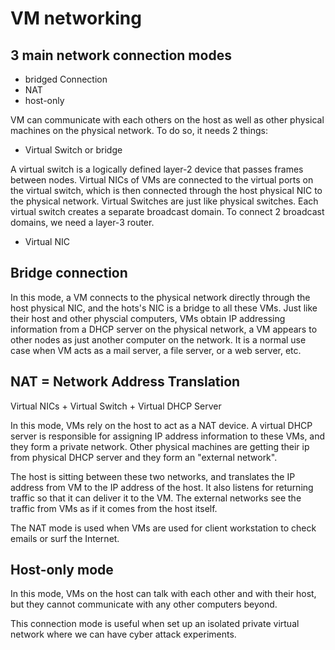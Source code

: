 # VM networking
## 3 main network connection modes
- bridged Connection
- NAT
- host-only

VM can communicate with each others on the host as well as other physical machines on the physical network. To do so, it needs 2 things:
- Virtual Switch or bridge

A virtual switch is a logically defined layer-2 device that passes frames between nodes. 
Virtual NICs of VMs are connected to the virtual ports on the virtual switch, which is then connected through the host physical NIC to the physical network.
Virtual Switches are just like physical switches. Each virtual switch creates a separate broadcast domain. To connect 2 broadcast domains, we need a layer-3 router.

- Virtual NIC

## Bridge connection
In this mode, a VM connects to the physical network directly through the host physical NIC, and the hots's NIC is a bridge to all these VMs. 
Just like their host and other physcial computers, VMs obtain IP addressing information from a DHCP server on the physical network, a VM appears to other nodes as just another computer on the network. It is a normal use case when VM acts as a mail server, a file server, or a web server, etc. 

## NAT = Network Address Translation
Virtual NICs + Virtual Switch + Virtual DHCP Server

In this mode, VMs rely on the host to act as a NAT device. A virtual DHCP server is responsible for assigning IP address information to these VMs, and they form a private network. Other physical machines are getting their ip from physical DHCP server and they form an "external network".

The host is sitting between these two networks, and translates the IP address from VM to the IP address of the host. It also listens for returning traffic so that it can deliver it to the VM. The external networks see the traffic from VMs as if it comes from the host itself.

The NAT mode is used when VMs are used for client workstation to check emails or surf the Internet.

## Host-only mode
In this mode, VMs on the host can talk with each other and with their host, but they cannot communicate with any other computers beyond.

This connection mode is useful when set up an isolated private virtual network where we can have cyber attack experiments.

